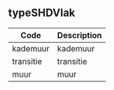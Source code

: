 ## typeSHDVlak				
				
|	Code	|	Description	|
|	---	|	---	|
|	kademuur	|	kademuur	|
|	transitie	|	transitie	|
|	muur	|	muur	|

